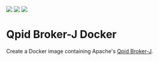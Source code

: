 [![](https://img.shields.io/docker/cloud/build/chrisob/qpid-broker-j-docker)](https://hub.docker.com/r/chrisob/qpid-broker-j-docker/builds)
[![](https://images.microbadger.com/badges/commit/chrisob/qpid-broker-j-docker.svg)](https://github.com/chrisob/qpid-broker-j-docker/)
[![](https://images.microbadger.com/badges/image/chrisob/qpid-broker-j-docker.svg)](https://microbadger.com/images/chrisob/qpid-broker-j-docker)

# Qpid Broker-J Docker
Create a Docker image containing Apache's [Qpid Broker-J][broker-j].


[broker-j]:https://qpid.apache.org/components/broker-j/index.html
